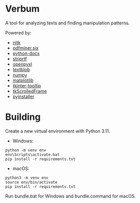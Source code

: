 # Verbum
A tool for analyzing texts and finding manipulation patterns.

Powered by:
- [nltk](https://github.com/nltk/nltk)
- [pdfminer.six](https://github.com/pdfminer/pdfminer.six)
- [python-docx](https://github.com/python-openxml/python-docx)
- [striprtf](https://github.com/joshy/striprtf)
- [openpyxl](https://foss.heptapod.net/openpyxl/openpyxl)
- [textblob](https://github.com/sloria/TextBlob)
- [numpy](https://github.com/numpy/numpy)
- [matplotlib](https://github.com/matplotlib/matplotlib)
- [tkinter-tooltip](https://github.com/gnikit/tkinter-tooltip)
- [tkScrolledFrame](https://github.com/bmjcode/tkScrolledFrame)
- [pyinstaller](https://github.com/pyinstaller/pyinstaller)

# Building
Create a new virtual environment with Python 3.11.

- Windows:
```
python -m venv env
env\Scripts\activate.bat
pip install -r requirements.txt
```

- macOS:
```
python3 -m venv env
source env/bin/activate
pip install -r requirements.txt
```

Run bundle.bat for Windows and bundle.command for macOS.
